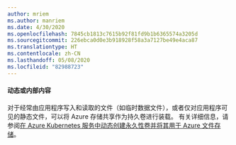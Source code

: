```yaml
---
author: mriem
ms.author: manriem
ms.date: 4/30/2020
ms.openlocfilehash: 7845cb1813c7615b92f81fd9b1b6365574a3205d
ms.sourcegitcommit: 226ebca0d0e3b918928f58a3a7127be49e4aca87
ms.translationtype: HT
ms.contentlocale: zh-CN
ms.lasthandoff: 05/08/2020
ms.locfileid: "82988723"
---
```

#### <a name="dynamic-or-internal-content"></a>动态或内部内容

对于经常由应用程序写入和读取的文件（如临时数据文件），或者仅对应用程序可见的静态文件，可以将 Azure 存储共享作为持久卷进行装载。 有关详细信息，请参阅[在 Azure Kubernetes 服务中动态创建永久性卷并将其用于 Azure 文件存储](/azure/aks/azure-files-dynamic-pv)。
